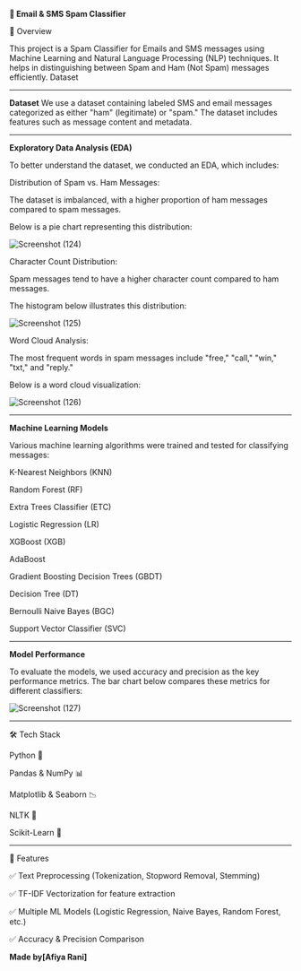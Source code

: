 **📧 Email & SMS Spam Classifier**



🚀 Overview

This project is a Spam Classifier for Emails and SMS messages using Machine Learning and Natural Language Processing (NLP) techniques. It helps in distinguishing between Spam and Ham (Not Spam) messages efficiently.
Dataset

----
**Dataset**
We use a dataset containing labeled SMS and email messages categorized as either "ham" (legitimate) or "spam." The dataset includes features such as message content and metadata.

---
**Exploratory Data Analysis (EDA)**

To better understand the dataset, we conducted an EDA, which includes:

Distribution of Spam vs. Ham Messages:

The dataset is imbalanced, with a higher proportion of ham messages compared to spam messages.

Below is a pie chart representing this distribution:

![Screenshot (124)](https://github.com/user-attachments/assets/1da56992-07b3-419a-99d2-6ac467542bd3)




Character Count Distribution:

Spam messages tend to have a higher character count compared to ham messages.

The histogram below illustrates this distribution:

![Screenshot (125)](https://github.com/user-attachments/assets/58cdfc7c-96b1-47fe-8304-ff259fd179bc)




Word Cloud Analysis:

The most frequent words in spam messages include "free," "call," "win," "txt," and "reply."

Below is a word cloud visualization:

![Screenshot (126)](https://github.com/user-attachments/assets/0e2e3e72-2b4b-4636-a28e-5d4f4691d45f)


---

**Machine Learning Models**

Various machine learning algorithms were trained and tested for classifying messages:

K-Nearest Neighbors (KNN)

Random Forest (RF)

Extra Trees Classifier (ETC)

Logistic Regression (LR)

XGBoost (XGB)

AdaBoost

Gradient Boosting Decision Trees (GBDT)

Decision Tree (DT)

Bernoulli Naive Bayes (BGC)

Support Vector Classifier (SVC)

----

**Model Performance**

To evaluate the models, we used accuracy and precision as the key performance metrics. The bar chart below compares these metrics for different classifiers:

![Screenshot (127)](https://github.com/user-attachments/assets/f5086077-15fe-4a12-83e3-61e3147a4687)

---

🛠️ Tech Stack

Python 🐍

Pandas & NumPy 📊

Matplotlib & Seaborn 📉

NLTK 📝

Scikit-Learn 🤖

-----

📌 Features


✅ Text Preprocessing (Tokenization, Stopword Removal, Stemming)

✅ TF-IDF Vectorization for feature extraction

✅ Multiple ML Models (Logistic Regression, Naive Bayes, Random Forest, etc.)

✅ Accuracy & Precision Comparison

**Made by[Afiya Rani]**
